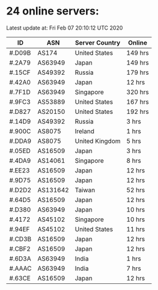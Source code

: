 # 24 online servers:

Latest update at: Fri Feb 07 20:10:12 UTC 2020

| ID | ASN | Server Country | Online |
| -- | --- | -------------- | ------ |
| #.D09B | AS174 | United States | 149 hrs |
| #.2A79 | AS63949 | Japan | 149 hrs |
| #.15CF | AS49392 | Russia | 179 hrs |
| #.42A0 | AS63949 | Japan | 12 hrs |
| #.7F1D | AS63949 | Singapore | 320 hrs |
| #.9FC3 | AS53889 | United States | 167 hrs |
| #.D827 | AS20150 | United States | 192 hrs |
| #.14D9 | AS49392 | Russia | 3 hrs |
| #.900C | AS8075 | Ireland | 1 hrs |
| #.DDA9 | AS8075 | United Kingdom | 5 hrs |
| #.05ED | AS16509 | Japan | 3 hrs |
| #.4DA9 | AS14061 | Singapore | 8 hrs |
| #.EE23 | AS16509 | Japan | 12 hrs |
| #.9D75 | AS16509 | Japan | 12 hrs |
| #.D2D2 | AS131642 | Taiwan | 52 hrs |
| #.64D5 | AS16509 | Japan | 12 hrs |
| #.D380 | AS63949 | Japan | 10 hrs |
| #.4172 | AS45102 | Singapore | 10 hrs |
| #.94EF | AS45102 | United States | 11 hrs |
| #.CD3B | AS16509 | Japan | 12 hrs |
| #.CBF2 | AS16509 | Japan | 12 hrs |
| #.6D3A | AS63949 | India | 1 hrs |
| #.AAAC | AS63949 | India | 7 hrs |
| #.63CE | AS16509 | Japan | 12 hrs |

